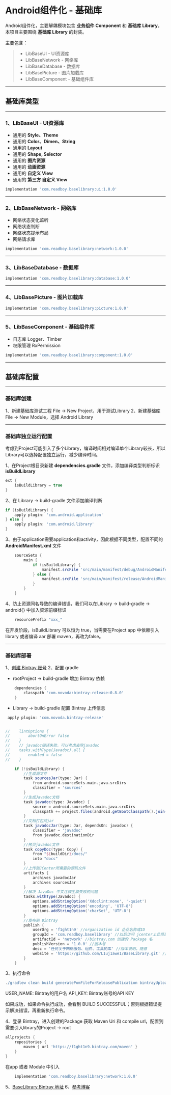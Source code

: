 # Android组件化 - 基础库

Android组件化，主要解耦模块包含 **业务组件 Component** 和 **基础库 Library**，本项目主要围绕 **基础库 Library** 的封装。

主要包含：

> - LibBaseUI - UI资源库
> - LibBaseNetwork - 网络库
> - LibBaseDatabase - 数据库
> - LibBasePicture - 图片加载库
> - LibBaseComponent - 基础组件库


---
## 基础库类型

---
### 1、LibBaseUI - UI资源库
 - 通用的 **Style、Theme**
 - 通用的 **Color、Dimen、String**
 - 通用的 **Layout**
 - 通用的 **Shape, Selector**
 - 通用的 **图片资源**
 - 通用的 **动画资源**
 - 通用的 **自定义 View**
 - 通用的 **第三方 自定义 View**

```gradle
implementation 'com.readboy.baselibrary:ui:1.0.0'
```

---
### 2、LibBaseNetwork - 网络库
 - 网络状态变化监听
 - 网络状态判断
 - 网络状态提示布局
 - 网络请求库

```gradle
implementation 'com.readboy.baselibrary:network:1.0.0'
```

---
### 3、LibBaseDatabase - 数据库

```gradle
implementation 'com.readboy.baselibrary:database:1.0.0'
```

---
### 4、LibBasePicture - 图片加载库

```gradle
implementation 'com.readboy.baselibrary:picture:1.0.0'
```

---
### 5、LibBaseComponent - 基础组件库
 - 日志库 Logger、Timber
 - 权限管理 RxPermission

```gradle
implementation 'com.readboy.baselibrary:component:1.0.0'
```

---
## 基础库配置

---
### 基础库创建
1、新建基础库测试工程 File -> New Project，用于测试Library
2、新建基础库 File -> New Module，选择 Android Library

---
### 基础库独立运行配置
考虑到Project可能引入了多个Library，编译时间相对编译单个Library较长，所以Library可以选择配置独立运行，减少编译时间。

1、在Project根目录新建 **dependencies.gradle** 文件，添加编译类型判断标识 **isBuildLibrary**

```gradle
ext {
    isBuildLibrary = true
}
```

2、在 Library -> build-gradle 文件添加编译判断
```gradle
if (isBuildLibrary) {
    apply plugin: 'com.android.application'
} else {
    apply plugin: 'com.android.library'
}
```

3、由于application需要application和activity，因此根据不同类型，配置不同的 **AndroidManifest.xml** 文件
```gradle
    sourceSets {
        main {
            if (isBuildLibrary) {
                manifest.srcFile 'src/main/manifest/debug/AndroidManifest.xml'
            } else {
                manifest.srcFile 'src/main/manifest/release/AndroidManifest.xml'
            }
        }
    }
```

4、防止资源同名导致的编译错误，我们可以在Library -> build-gradle -> android{} 中加入资源前缀标识
```gradle
    resourcePrefix "xxx_"
```

在开发阶段，isBuildLibrary 可以恒为 true，当需要在Project app 中依赖引入 library 或者编译 aar 部署 maven，再改为false。

---
### 基础库部署

1、[创建 Bintray 账号](https://bintray.com/f1ght1n9)
2、配置 gradle

 - rootProject -> build-gradle 增加 Bintray 依赖

```gradle
    dependencies {
        classpath 'com.novoda:bintray-release:0.8.0'
    }
```

 - Library -> build-gradle 配置 Bintray 上传信息
```gradle
 apply plugin: 'com.novoda.bintray-release'
```

```gradle

//    lintOptions {
//        abortOnError false
//    }
//    // javadoc编译失败，可以考虑去除javadoc
//    tasks.withType(Javadoc).all {
//        enabled = false
//    }

    if (!isBuildLibrary) {
        //生成源文件
        task sourcesJar(type: Jar) {
            from android.sourceSets.main.java.srcDirs
            classifier = 'sources'
        }
        //生成Javadoc文档
        task javadoc(type: Javadoc) {
            source = android.sourceSets.main.java.srcDirs
            classpath += project.files(android.getBootClasspath().join(File.pathSeparator))
        }
        //文档打包成jar
        task javadocJar(type: Jar, dependsOn: javadoc) {
            classifier = 'javadoc'
            from javadoc.destinationDir
        }
        //拷贝javadoc文件
        task copyDoc(type: Copy) {
            from "${buildDir}/docs/"
            into "docs"
        }
        //上传到JCenter所需要的源码文件
        artifacts {
            archives javadocJar
            archives sourcesJar
        }
        //解决 JavaDoc 中文注释生成失败的问题
        tasks.withType(Javadoc) {
            options.addStringOption('Xdoclint:none', '-quiet')
            options.addStringOption('encoding', 'UTF-8')
            options.addStringOption('charSet', 'UTF-8')
        }
        //发布到 Bintray
        publish {
            userOrg = 'f1ght1n9' //organization id 企业名称或ID
            groupId = 'com.readboy.baselibrary' //以后访问 jcenter上此项目的路径，一般和库项目的包名一致
            artifactId = 'network' //bintray.com 创建的 Package 名
            publishVersion = '1.0.0' //版本号
            desc = '任何关于网络服务、组件、工具的库' //版本说明，随意
            website = 'https://github.com/L1uj1awe1/BaseLibrary.git' //关于这个开源项目的网站，随意
        }
    }
```

3、执行命令

```gradle
./gradlew clean build generatePomFileForReleasePublication bintrayUpload -PbintrayUser=USER_NAME -PbintrayKey=API_KEY -PdryRun=false
```

USER_NAME: Bintray的用户名
API_KEY: Bintray账号的API KEY

如果成功，如果命令执行成功，会看到 BUILD SUCCESSFUL；否则根据错误提示解决错误，再重新执行命令。

4、登录 Bintray，进入创建的Package 获取 Maven Uri 和 compile url，配置到需要引入library的Project -> root
```gradle
allprojects {
    repositories {
        maven { url 'https://f1ght1n9.bintray.com/maven' }
    }
}
```

在app 或者 Module 中引入
```gradle
    implementation 'com.readboy.baselibrary:network:1.0.0'
```

5、[BaseLibrary Bintray 地址](https://bintray.com/f1ght1n9)
6、[参考博客](https://drprincess.github.io/2018/02/01/Android-%E5%8F%91%E5%B8%83%E9%A1%B9%E7%9B%AE%E5%88%B0%E5%88%B0%20JCenter%20%E4%BB%93%E5%BA%93/)